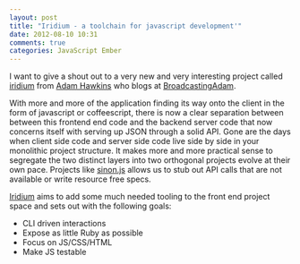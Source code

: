 ```yaml
---
layout: post
title: "Iridium - a toolchain for javascript development'"
date: 2012-08-10 10:31
comments: true
categories: JavaScript Ember
---
```

I want to give a shout out to a very new and very interesting project called
<a target="_blank" href="https://github.com/radiumsoftware/iridium/">iridium</a> from 
<a target="_blank" href="https://twitter.com/adman65">Adam Hawkins</a> who blogs at
 <a target="_blank" href="http://www.broadcastingadam.com/">BroadcastingAdam</a>.

With more and more of the application finding its way onto the client in the form of
javascript or coffeescript, there is
now a clear separation between between this frontend end code and the backend server code that
now concerns itself with serving up JSON through a solid API.  Gone are the days when
client side code and server side code live side by side in your monolithic project
structure.  It makes more and more practical sense to segregate the two distinct layers
into two orthogonal projects evolve at
their own pace.  Projects like <a href="sinonjs.org" target="_blank">sinon.js</a>
allows us to stub out API calls that are not available or write resource free specs.

<a target="_blank" href="https://github.com/radiumsoftware/iridium/">Iridium</a> aims
to add some much needed tooling to the front end project space and sets out with the
following goals:
- CLI driven interactions
- Expose as little Ruby as possible
- Focus on JS/CSS/HTML
- Make JS testable

